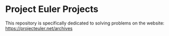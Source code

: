 # Project Euler Projects
This repository is specifically dedicated to solving problems on the website: 
https://projecteuler.net/archives

